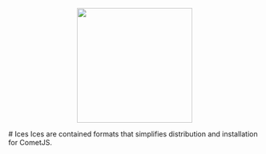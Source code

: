 <p align="center">
 <img src="" width="230">
</p>
# Ices
Ices are contained formats that simplifies distribution and installation for CometJS.
